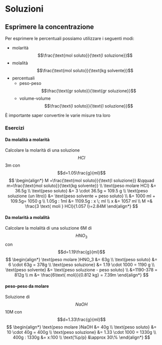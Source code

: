 # Soluzioni
<!-- toc -->

## Esprimere la concentrazione
Per esprimere le percentuali possiamo utilizzare i seguenti modi:

* molarità $$\frac{\text{mol soluto}}{\text{l soluzione}}$$ 
* molalità $$\frac{\text{mol soluto}}{\text{kg solvente}}$$
* percentuali
    * peso-peso $$\frac{\text{gr soluto}}{\text{gr soluzione}}$$
    * volume-volume $$\frac{\text{l soluto}}{\text{l soluzione}}$$

È importante saper convertire le varie misure tra loro
### Esercizi
#### Da molalità a molarità
Calcolare la molarità di una soluzione $$HCl$$ 3m con $$d=1.05\frac{g}{ml}$$
$$
\begin{align*}
M =\frac{\text{mol soluto}}{\text{l soluzione}} &\qquad m=\frac{\text{mol soluto}}{\text{kg solvente}} \\
\text{peso molare HCl} &= 36.5g \\
\text{peso soluto} &= 3 \cdot 36.5g = 109.5 g \\
\text{peso soluzione (un litro)} &= \text{peso solvente + peso soluto} \\ &= 1000 ml + 109.5g= 1050 g \\
1.05g : 1ml &= 1109.5g : x \; ml \\
x &= 1057 ml \\
M =& \frac{3 \text{ moli } HCl}{1.057 l}=2.84M 
\end{align*}
$$

#### Da molarità a molalità
Calcolare la molalità di una soluzione 6M di $$HNO_3$$ con $$d=1.19\frac{g}{ml}$$
$$
\begin{align*}
\text{peso molare }HNO_3 &= 63g \\
\text{peso soluto} &= 6 \cdot 63g = 378g \\
\text{peso soluzione} &= 1.19 \cdot 1000 = 1190 g \\
\text{peso solvente} &= \text{peso soluzione - peso soluto} \\
&=1190-378 = 812g \\
m &= \frac{6\text{ moli}}{0.812 kg} = 7.39m 
\end{align*}
$$

#### peso-peso da molare
Soluzione di $$NaOH$$ 10M con $$d=1.33\frac{g}{ml}$$
$$
\begin{align*}
\text{peso molare }NaOH &= 40g \\
\text{peso soluto} &= 10 \cdot 40g = 400g \\
\text{peso soluzione} &= 1.33 \cdot 1000 = 1330g \\
400g : 1330g &= x:100 \\
\text{%p/p} &\approx 30\%
\end{align*}
$$